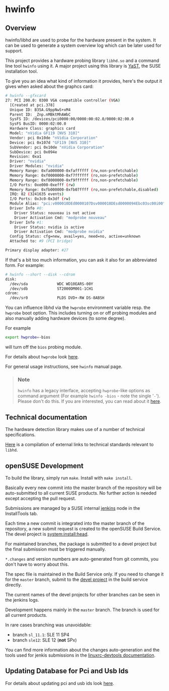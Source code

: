 # hwinfo

## Overview

hwinfo/libhd are used to probe for the hardware present in the system. It can be
used to generate a system overview log which can be later used for support.

This project provides a hardware probing library `libhd.so` and a command line tool `hwinfo` using it.
A major project using this library is [YaST](https://yast.github.io), the SUSE installation tool.

To give you an idea what kind of information it provides, here's the output it gives when asked about the graphcs card:

```sh
# hwinfo --gfxcard
27: PCI 200.0: 0300 VGA compatible controller (VGA)
  [Created at pci.378]
  Unique ID: B35A.G9ppNwS+xM4
  Parent ID: _Znp.nMBktMhAWbC
  SysFS ID: /devices/pci0000:00/0000:00:02.0/0000:02:00.0
  SysFS BusID: 0000:02:00.0
  Hardware Class: graphics card
  Model: "nVidia GF119 [NVS 310]"
  Vendor: pci 0x10de "nVidia Corporation"
  Device: pci 0x107d "GF119 [NVS 310]"
  SubVendor: pci 0x10de "nVidia Corporation"
  SubDevice: pci 0x094e
  Revision: 0xa1
  Driver: "nvidia"
  Driver Modules: "nvidia"
  Memory Range: 0xfa000000-0xfaffffff (rw,non-prefetchable)
  Memory Range: 0xf0000000-0xf7ffffff (ro,non-prefetchable)
  Memory Range: 0xf8000000-0xf9ffffff (ro,non-prefetchable)
  I/O Ports: 0xe000-0xefff (rw)
  Memory Range: 0xfb000000-0xfb07ffff (ro,non-prefetchable,disabled)
  IRQ: 82 (3241635 events)
  I/O Ports: 0x3c0-0x3df (rw)
  Module Alias: "pci:v000010DEd0000107Dsv000010DEsd0000094Ebc03sc00i00"
  Driver Info #0:
    Driver Status: nouveau is not active
    Driver Activation Cmd: "modprobe nouveau"
  Driver Info #1:
    Driver Status: nvidia is active
    Driver Activation Cmd: "modprobe nvidia"
  Config Status: cfg=new, avail=yes, need=no, active=unknown
  Attached to: #9 (PCI bridge)

Primary display adapter: #27
```

If that's a bit too much information, you can ask it also for an abbreviated form. For example:

```sh
# hwinfo --short --disk --cdrom
disk:
  /dev/sda             WDC WD10EARS-00Y
  /dev/sdb             ST2000DM001-1CH1
cdrom:
  /dev/sr0             PLDS DVD+-RW DS-8ABSH
```

You can influence libhd via the `hwprobe` environment variable resp. the `hwprobe` boot option.
This includes turning on or off
probing modules and also manually adding hardware devices (to some degree).

For example

```sh
export hwprobe=-bios
```
will turn off the `bios` probing module.

For details about `hwprobe` look [here](README-hwprobe.md).

For general usage instructions, see `hwinfo` manual page.

> ### Note
>
>
> `hwinfo` has a legacy interface, accepting `hwprobe`-like options as command argument (For example
> `hwinfo -bios` - note the single '`-`'). Please don't do this. If you are interested, you can
> read about it [here](README-legacy.md).

## Technical documentation

The hardware detection library makes use of a number of technical specifications.

[Here](specifications.md) is a compilation of external links to technical standards relevant to `libhd`.

## openSUSE Development

To build the library, simply run `make`. Install with `make install`.

Basically every new commit into the master branch of the repository will be auto-submitted
to all current SUSE products. No further action is needed except accepting the pull request.

Submissions are managed by a SUSE internal [jenkins](https://jenkins.io) node in the InstallTools tab.

Each time a new commit is integrated into the master branch of the repository,
a new submit request is created to the openSUSE Build Service. The devel project
is [system:install:head](https://build.opensuse.org/package/show/system:install:head/hwinfo).

For maintained branches, the package is submitted to a devel project but the final submission
must be triggered manually.

`*.changes` and version numbers are auto-generated from git commits, you don't have to worry about this.

The spec file is maintained in the Build Service only. If you need to change it for the `master` branch,
submit to the
[devel project](https://build.opensuse.org/package/show/system:install:head/hwinfo)
in the build service directly.

The current names of the devel projects for other branches can be seen in the jenkins logs.

Development happens mainly in the `master` branch. The branch is used for all current products.

In rare cases branching was unavoidable:

* branch `sl_11.1`: SLE 11 SP4
* branch `sle12`: SLE 12 (**not** SPx)

You can find more information about the changes auto-generation and the
tools used for jenkis submissions in the [linuxrc-devtools
documentation](https://github.com/openSUSE/linuxrc-devtools#opensuse-development).

## Updating Database for Pci and Usb Ids

For details about updating pci and usb ids look [here](src/ids/README.md).
